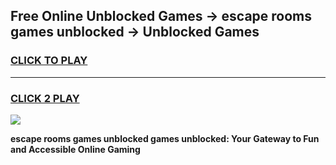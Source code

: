 
## Free Online Unblocked Games → escape rooms games unblocked → Unblocked Games
<h3>
<a href="https://premium.freeplayer.one?title=escape_rooms_games_unblocked&ref=21F">CLICK TO PLAY</a></h3>
<hr>

<h3>
<a href="https://premium.freeplayer.one?title=escape_rooms_games_unblocked&ref=21F">CLICK 2 PLAY</a>
  
</h3>

<a href="https://premium.freeplayer.one?title=escape_rooms_games_unblocked&ref=21F/"><img src="https://clearcache.store/games.png"></a>


**escape rooms games unblocked games unblocked: Your Gateway to Fun and Accessible Online Gaming**
